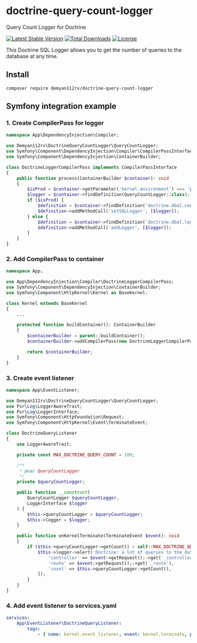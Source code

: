 # doctrine-query-count-logger
Query Count Logger for Doctrine

[![Latest Stable Version](https://poser.pugx.org/demyan112rv/doctrine-query-count-logger/v/stable)](https://packagist.org/packages/demyan112rv/mountebank-api-php)
[![Total Downloads](https://poser.pugx.org/demyan112rv/doctrine-query-count-logger/downloads)](https://packagist.org/packages/demyan112rv/mountebank-api-php)
[![License](https://poser.pugx.org/demyan112rv/doctrine-query-count-logger/license)](https://packagist.org/packages/demyan112rv/mountebank-api-php)

This Doctrine SQL Logger allows you to get the number of queries to the database at any time.

## Install

    composer require demyan112rv/doctrine-query-count-logger

## Symfony integration example

### 1. Create CompilerPass for logger
```php
namespace App\DependencyInjection\Compiler;

use Demyan112rv\DoctrineQueryCountLogger\QueryCountLogger;
use Symfony\Component\DependencyInjection\Compiler\CompilerPassInterface;
use Symfony\Component\DependencyInjection\ContainerBuilder;

class DoctrineLoggerCompilerPass implements CompilerPassInterface
{
    public function process(ContainerBuilder $container): void
    {
        $isProd = $container->getParameter('kernel.environment') === 'prod';
        $logger = $container->findDefinition(QueryCountLogger::class);
        if ($isProd) {
            $definition = $container->findDefinition('doctrine.dbal.connection.configuration');
            $definition->addMethodCall('setSQLLogger', [$logger]);
        } else {
            $definition = $container->findDefinition('doctrine.dbal.logger.chain');
            $definition->addMethodCall('addLogger', [$logger]);
        }
    }
}


```

### 2. Add CompilerPass to container
```php 
namespace App;

use App\DependencyInjection\Compiler\DoctrineLoggerCompilerPass;
use Symfony\Component\DependencyInjection\ContainerBuilder;
use Symfony\Component\HttpKernel\Kernel as BaseKernel;

class Kernel extends BaseKernel
{
    ...

    protected function buildContainer(): ContainerBuilder
    {
        $containerBuilder = parent::buildContainer();
        $containerBuilder->addCompilerPass(new DoctrineLoggerCompilerPass());

        return $containerBuilder;
    }
}
```

### 3. Create event listener
```php 
namespace App\EventListener;

use Demyan112rv\DoctrineQueryCountLogger\QueryCountLogger;
use Psr\Log\LoggerAwareTrait;
use Psr\Log\LoggerInterface;
use Symfony\Component\HttpFoundation\Request;
use Symfony\Component\HttpKernel\Event\TerminateEvent;

class DoctrineQueryListener
{
    use LoggerAwareTrait;

    private const MAX_DOCTRINE_QUERY_COUNT = 100;

    /**
     * @var QueryCountLogger
     */
    private $queryCountLogger;

    public function __construct(
        QueryCountLogger $queryCountLogger,
        LoggerInterface $logger
    ) {
        $this->queryCountLogger = $queryCountLogger;
        $this->logger = $logger;
    }

    public function onKernelTerminate(TerminateEvent $event): void
    {
        if ($this->queryCountLogger->getCount() > self::MAX_DOCTRINE_QUERY_COUNT) {
            $this->logger->alert('Doctrine: a lot of queries to the database', [
                'controller' => $event->getRequest();->get('_controller'),
                'route' => $event->getRequest();->get('_route'),
                'count' => $this->queryCountLogger->getCount(),
            ]);
        }
    }
}

```

### 4. Add event listener to services.yaml
```yaml
services:
    App\EventListener\DoctrineQueryListener:
        tags:
            - { name: kernel.event_listener, event: kernel.terminate, priority: -2}
```